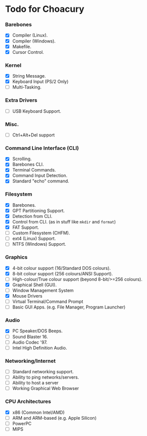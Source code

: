 # Todo for Choacury

### Barebones

- [x] Compiler (Linux).
- [x] Compiler (Windows).
- [x] Makefile.
- [x] Cursor Control.

### Kernel
- [x] String Message.
- [x] Keyboard Input (PS/2 Only)
- [ ] Multi-Tasking.

### Extra Drivers
- [ ] USB Keyboard Support.

### Misc.
- [ ] Ctrl+Alt+Del support 

### Command Line Interface (CLI)
- [x] Scrolling.
- [x] Barebones CLI.
- [x] Terminal Commands.
- [x] Command Input Detection.
- [x] Standard "echo" command.

### Filesystem
- [x] Barebones.
- [x] GPT Partitioning Support.
- [x] Detection from CLI.
- [x] Control from CLI. (as in stuff like `mkdir` and `format`)
- [x] FAT Support.
- [ ] Custom Filesystem (CHFM).
- [ ] ext4 (Linux) Support.
- [ ] NTFS (Windows) Support.

### Graphics
- [x] 4-bit colour support (16/Standard DOS colours).
- [x] 8-bit colour support (256 colours/ANSI Support).
- [ ] High-colour/True colour support (beyond 8-bit/>=256 colours).
- [x] Graphical Shell (GUI).
- [ ] Window Management System
- [x] Mouse Drivers
- [ ] Virtual Terminal/Command Prompt
- [ ] Basic GUI Apps. (e.g. File Manager, Program Launcher)

### Audio
- [x] PC Speaker/DOS Beeps.
- [ ] Sound Blaster 16.
- [ ] Audio Codec '97.
- [ ] Intel High Definition Audio.

### Networking/Internet
- [ ] Standard networking support.
- [ ] Ability to ping networks/servers.
- [ ] Ability to host a server
- [ ] Working Graphical Web Browser

### CPU Architectures
- [x] x86 (Common Intel/AMD)
- [ ] ARM and ARM-based (e.g. Apple Silicon)
- [ ] PowerPC
- [ ] MIPS
